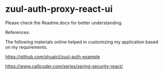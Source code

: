# zuul-auth-proxy-react-ui

Please check the Readme.docx for better understanding.

References:

The following materials online helped in customizing my application based on my requirements.

https://github.com/shuaicj/zuul-auth-example

https://www.callicoder.com/series/spring-security-react/
